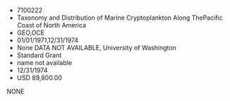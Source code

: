 * 7100222
* Taxonomy and Distribution of Marine Cryptoplankton Along ThePacific Coast of North America
* GEO,OCE
* 01/01/1971,12/31/1974
* None   DATA NOT AVAILABLE, University of Washington
* Standard Grant
*   name not available
* 12/31/1974
* USD 89,800.00

NONE